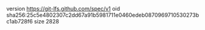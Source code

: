 version https://git-lfs.github.com/spec/v1
oid sha256:25c5e4802307c2dd67a91b5981711e0460edeb0870969710530273bc1ab728f6
size 2828
